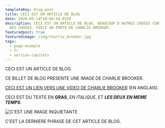 ```yaml
---
templateKey: blog-post
title: CECI EST UN ARTICLE DE BLOG
date: 2020-05-14T10:04:44.819Z
description: CECI EST UN ARTICLE DE BLOG. BEAUCOUP D'AUTRES CHOSES CONT AUSSI
  DES CHOSES. VOICI UN PHOTO DE CHARLIE BROOKER.
featuredpost: true
featuredimage: /img/charlie_brooker.jpg
tags:
  - page-example
  - fr
  - version-capitals
---
```

CECI EST UN ARTICLE DE BLOG.

CE BILLET DE BLOG PRESENTE UNE IMAGE DE CHARLIE BROOKER.

[CECI EST UN LIEN VERS UNE VIDEO DE CHARLIE BROOKER](https://www.youtube.com/watch?v=aHun58mz3vI) (EN ANGLAIS).

CECI EST DU TEXTE EN **GRAS**, EN *ITALIQUE*, ET ***LES DEUX EN MEME TEMPS***.

![C'EST UNE IMAGE INQUIETANTE](/img/random.jpg "https://www.youtube.com/watch?v=aHun58mz3vI")

C'EST LA DERNIERE PHRASE DE CET ARTICLE DE BLOG.